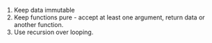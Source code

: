 1. Keep data immutable
2. Keep functions pure - accept at least one argument, return data or another function.
3. Use recursion over looping.
